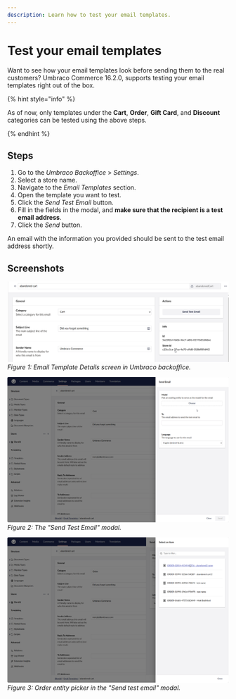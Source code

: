 ```yaml
---
description: Learn how to test your email templates.
---
```


# Test your email templates

Want to see how your email templates look before sending them to the real customers? Umbraco Commerce 16.2.0, supports testing your email templates right out of the box. 

{% hint style="info" %}

As of now, only templates under the **Cart**, **Order**, **Gift Card**, and **Discount** categories can be tested using the above steps.

{% endhint %}


## Steps
1. Go to the *Umbraco Backoffice* > *Settings*.
2. Select a store name.
3. Navigate to the *Email Templates* section.
4. Open the template you want to test.
5. Click the *Send Test Email* button.
6. Fill in the fields in the modal, and **make sure that the recipient is a test email address**.
7. Click the *Send* button.

An email with the information you provided should be sent to the test email address shortly.

## Screenshots
![Email Template Details Screen](images/test-email-templates/0.email-template-details.png)  
*Figure 1: Email Template Details screen in Umbraco backoffice.*

![Send Test Email Modal](images/test-email-templates/1.send-test-email-modal.png)  
*Figure 2: The "Send Test Email" modal.*

![Order Entity Picker](images/test-email-templates/2b.order-entity-picker.png)  
*Figure 3: Order entity picker in the "Send test email" modal.*
